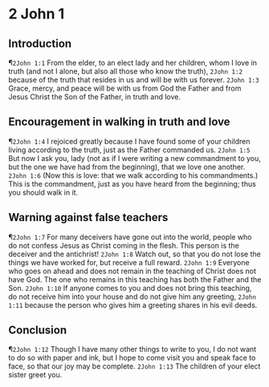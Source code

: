 # 2 John 1

## Introduction
¶`2John 1:1` From the elder, to an elect lady and her children, whom I love in truth (and not I alone, but also all those who know the truth),
`2John 1:2` because of the truth that resides in us and will be with us forever.
`2John 1:3` Grace, mercy, and peace will be with us from God the Father and from Jesus Christ the Son of the Father, in truth and love.

## Encouragement in walking in truth and love
¶`2John 1:4` I rejoiced greatly because I have found some of your children living according to the truth, just as the Father commanded us.
`2John 1:5` But now I ask you, lady (not as if I were writing a new commandment to you, but the one we have had from the beginning), that we love one another.
`2John 1:6` (Now this is love: that we walk according to his commandments.) This is the commandment, just as you have heard from the beginning; thus you should walk in it.

## Warning against false teachers
¶`2John 1:7` For many deceivers have gone out into the world, people who do not confess Jesus as Christ coming in the flesh. This person is the deceiver and the antichrist!
`2John 1:8` Watch out, so that you do not lose the things we have worked for, but receive a full reward.
`2John 1:9` Everyone who goes on ahead and does not remain in the teaching of Christ does not have God. The one who remains in this teaching has both the Father and the Son.
`2John 1:10` If anyone comes to you and does not bring this teaching, do not receive him into your house and do not give him any greeting,
`2John 1:11` because the person who gives him a greeting shares in his evil deeds.

## Conclusion
¶`2John 1:12` Though I have many other things to write to you, I do not want to do so with paper and ink, but I hope to come visit you and speak face to face, so that our joy may be complete.
`2John 1:13` The children of your elect sister greet you.
